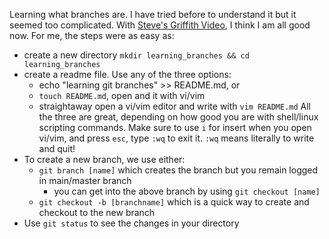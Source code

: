 Learning what branches are. I have tried before to understand it but it seemed too complicated. With [Steve's Griffith Video](https://www.youtube.com/watch?v=t4IbjqqW8x0&list=PLyuRouwmQCjmYaG21ijCw0KrFiFEG0Oh9&index=3), I think I am all good now.
For me, the steps were as easy as:
- create a new directory ```mkdir learning_branches && cd learning_branches```
- create a readme file. Use any of the three options:
	- echo "learning git branches" >> README.md, or
	- ```touch README.md```, open and it with vi/vim
	- straightaway open a vi/vim editor and write with ```vim README.md```
All the three are great, depending on how good you are with shell/linux scripting commands. Make sure to use ```i``` for insert when you open vi/vim, and press ```esc```, type ```:wq``` to exit it. ```:wq``` means literally to write and quit!
- To create a new branch, we use either:
	- ```git branch [name]``` which creates the branch but you remain logged in main/master branch
		- you can get into the above branch by using ```git checkout [name]```
	- ```git checkout -b [branchname]``` which is a quick way to create and checkout to the new branch
- Use ```git status``` to see the changes in your directory
